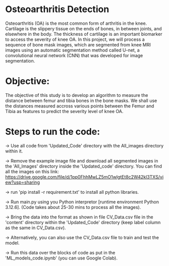 # Osteoarthritis Detection
Osteoarthritis (OA) is the most common form of arthritis in the knee. Cartilage is the slippery tissue on the ends of bones, in between joints, and elsewhere in the body. The thickness of cartilage is an important biomarker to access the severity of knee OA. In this project, we will process a sequence of bone mask images, which are segmented from knee MRI images using an automatic segmentation method called U-net, a convolutional neural network (CNN) that was developed for image segmentation.

# Objective:
The objective of this study is to develop an algorithm to measure the distance between femur and tibia bones in the bone masks. We shall use the distances measured accross various points between the Femur and Tibia as features to predict the severity level of knee OA.

# Steps to run the code:
-> Use all code from 'Updated_Code' directory with the All_images directory within it.

-> Remove the example image file and download all segmented images in the 'All_Images' directory inside the 'Updated_code' directory. You can find all the images on this link: https://drive.google.com/file/d/1pp0FhhMwLZ5mO1wlgtEt8c2W42kl3TXS/view?usp=sharing   

-> run 'pip install -r requirement.txt' to install all python libraries.

-> Run main.py using you Python interpretor [runtime environment Python 3.12.6]. (Code takes about 25-30 mins to process all the images).   

-> Bring the data into the format as shown in file CV_Data.csv file in the 'content' directory within the 'Updated_Code' directory (keep label column as the same in CV_Data.csv).  

-> Alternatively, you can also use the CV_Data.csv file to train and test the model.  

-> Run this data over the blocks of code as put in the 'ML_models_code.ipynb' (you can use Google Colab).


